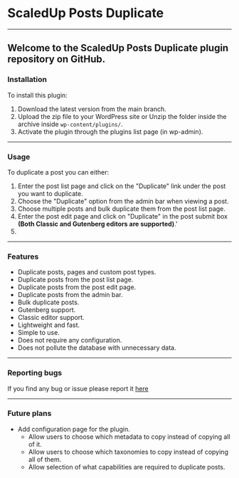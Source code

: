 # ScaledUp Posts Duplicate

<hr>

## Welcome to the ScaledUp Posts Duplicate plugin repository on GitHub.

### Installation
To install this plugin:
1. Download the latest version from the main branch.
2. Upload the zip file to your WordPress site or Unzip the folder inside the archive inside `wp-content/plugins/`.
3. Activate the plugin through the plugins list page (in wp-admin).

<hr>

### Usage
To duplicate a post you can either:
1. Enter the post list page and click on the "Duplicate" link under the post you want to duplicate.
2. Choose the "Duplicate" option from the admin bar when viewing a post.
3. Choose multiple posts and bulk duplicate them from the post list page.
4. Enter the post edit page and click on "Duplicate" in the post submit box **(Both Classic and Gutenberg editors are supported)**.'
5.
<hr>

### Features
* Duplicate posts, pages and custom post types.
* Duplicate posts from the post list page.
* Duplicate posts from the post edit page.
* Duplicate posts from the admin bar.
* Bulk duplicate posts.
* Gutenberg support.
* Classic editor support.
* Lightweight and fast.
* Simple to use.
* Does not require any configuration.
* Does not pollute the database with unnecessary data.

<hr>

### Reporting bugs
If you find any bug or issue please report it [here]()

<hr>

### Future plans
* Add configuration page for the plugin.
  - Allow users to choose which metadata to copy instead of copying all of it.
  - Allow users to choose which taxonomies to copy instead of copying all of them.
  - Allow selection of what capabilities are required to duplicate posts.
